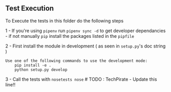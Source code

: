 ## Test Execution
To Execute the tests in this folder do the following steps

1 -  If you're using `pipenv` run `pipenv sync -d` to get developer dependancies - if not manually `pip` install the packages
listed in the `pipfile`

2 - First install the module in development ( as seen in `setup.py`'s doc string )

```
Use one of the following commands to use the development mode:
    pip install -e .
    python setup.py develop
```

3 - Call the tests with `nosetests nose`  # TODO : TechPirate - Update this line!!